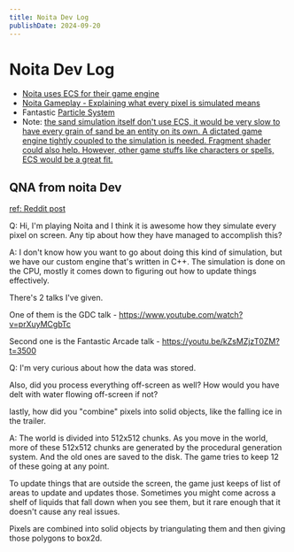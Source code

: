 ```yaml
---
title: Noita Dev Log
publishDate: 2024-09-20
---
```


# Noita Dev Log

- [Noita uses ECS for their game engine](https://noita.wiki.gg/wiki/Modding:_Basics)
- [Noita Gameplay - Explaining what every pixel is simulated means](https://www.youtube.com/watch?v=0We8a8AFPp8)
- Fantastic [Particle System](/particle-systems.md)
- Note: [the sand simulation itself don't use ECS, it would be very slow to have every grain of sand be an entity on its own. A dictated game engine tightly coupled to the simulation is needed. Fragment shader could also help. However, other game stuffs like characters or spells, ECS would be a great fit.](https://www.reddit.com/r/rust_gamedev/comments/y9bl1o/ecs_for_falling_sand_simulation/)

## QNA from noita Dev

[ref: Reddit post](https://www.reddit.com/r/gamedev/comments/d93op6/noita_pixel_simulation_any_tip_about_how_is_it/)

Q:  Hi, I'm playing Noita and I think it is awesome how they simulate every pixel on screen. Any tip about how they have managed to accomplish this?

A:  I don't know how you want to go about doing this kind of simulation, but we have our custom engine that's written in C++. The simulation is done on the CPU, mostly it comes down to figuring out how to update things effectively.

There's 2 talks I've given.

One of them is the GDC talk - <https://www.youtube.com/watch?v=prXuyMCgbTc>

Second one is the Fantastic Arcade talk - <https://youtu.be/kZsMZjzT0ZM?t=3500>

Q: I'm very curious about how the data was stored.

Also, did you process everything off-screen as well? How would you have delt with water flowing off-screen if not?

lastly, how did you "combine" pixels into solid objects, like the falling ice in the trailer.

A: The world is divided into 512x512 chunks. As you move in the world, more of these 512x512 chunks are generated by the procedural generation system. And the old ones are saved to the disk. The game tries to keep 12 of these going at any point.

To update things that are outside the screen, the game just keeps of list of areas to update and updates those. Sometimes you might come across a shelf of liquids that fall down when you see them, but it rare enough that it doesn't cause any real issues.

Pixels are combined into solid objects by triangulating them and then giving those polygons to box2d.
